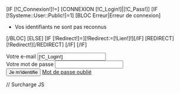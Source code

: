[IF [!C_Connexion!]!=]
	[CONNEXION [!C_Login!]|[!C_Pass!]]
	[IF [!Systeme::User::Public!]=1]
		[BLOC Erreur|Erreur de connexion]
			<ul class="Error">
				<li>Vos identifiants ne sont pas reconnus</li>
			</ul>
		[/BLOC]
	[ELSE]
		[IF [!Redirect!]=][!Redirect:=[!Lien!]!][/IF]
		[REDIRECT][!Redirect!][/REDIRECT]
	[/IF]
[/IF]

<form action="/[!Lien!]" method="post" id="connexion">
	<div class="LigneForm">
		<label>Votre e-mail</label>
		<input type="text" name="C_Login" id="C_Login" value="[!C_Login!]" />
	</div>
	<div class="LigneForm">
		<label>Votre mot de passe</label>
		<input type="password" name="C_Pass" id="C_Pass" />
	</div>
	<div class="BoutonsCentre">
		<input name="C_Connexion" type="submit" class="btn btn-gris Connexion" value="Je m'identifie" />
		<a  href="/RecupPass" title="Mot de passe oublié" class="oubli">Mot de passe oublié</a>
	</div>
</form>

// Surcharge JS
<script type="text/javascript">
	window.addEvent('domready', function() {
		prepareField($('C_Login'), 'Entrez votre adresse e-mail');
		prepareField($('C_Pass'), '********');
	});

	function prepareField( field, text ) {
		// init
		if(field.value == '' || field.value == text) {
			field.value = text;
			field.setStyles({
				'font-style': 'italic',
				'color': '#888'
			});
		}
		// click dans le champ
		field.addEvent('focus', function() {
			if(field.value == text) {
				field.value = '';
			}
			field.setStyles({
				'font-style': 'normal',
				'color': '#000'
			});
		});
		// sortie du champ
		field.addEvent('blur', function() {
			if(field.value == '') {
				field.value = text;
				field.setStyles({
					'font-style': 'italic',
					'color': '#888'
				});
			}
		});
	}
</script>